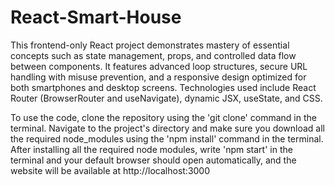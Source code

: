 # React-Smart-House
This frontend-only React project demonstrates mastery of essential concepts such as state management, props, and controlled data flow between components. It features advanced loop structures, secure URL handling with misuse prevention, and a responsive design optimized for both smartphones and desktop screens.
Technologies used include React Router (BrowserRouter and useNavigate), dynamic JSX, useState, and CSS.

To use the code, clone the repository using the 'git clone' command in the terminal.
Navigate to the project's directory and make sure you download all the required node_modules using the 'npm install' command in the terminal.
After installing all the required node modules, write 'npm start' in the terminal and your default browser should open automatically, and the website will be available at http://localhost:3000
